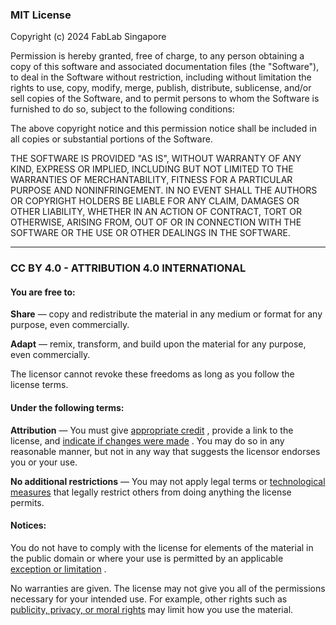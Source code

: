 ### MIT License

Copyright (c) 2024 FabLab Singapore

Permission is hereby granted, free of charge, to any person obtaining a copy
of this software and associated documentation files (the "Software"), to deal
in the Software without restriction, including without limitation the rights
to use, copy, modify, merge, publish, distribute, sublicense, and/or sell
copies of the Software, and to permit persons to whom the Software is
furnished to do so, subject to the following conditions:

The above copyright notice and this permission notice shall be included in all
copies or substantial portions of the Software.

THE SOFTWARE IS PROVIDED "AS IS", WITHOUT WARRANTY OF ANY KIND, EXPRESS OR
IMPLIED, INCLUDING BUT NOT LIMITED TO THE WARRANTIES OF MERCHANTABILITY,
FITNESS FOR A PARTICULAR PURPOSE AND NONINFRINGEMENT. IN NO EVENT SHALL THE
AUTHORS OR COPYRIGHT HOLDERS BE LIABLE FOR ANY CLAIM, DAMAGES OR OTHER
LIABILITY, WHETHER IN AN ACTION OF CONTRACT, TORT OR OTHERWISE, ARISING FROM,
OUT OF OR IN CONNECTION WITH THE SOFTWARE OR THE USE OR OTHER DEALINGS IN THE
SOFTWARE.

----------------------------------------------------------------------------------------

### CC BY 4.0 - ATTRIBUTION 4.0 INTERNATIONAL

#### You are free to:

**Share** — copy and redistribute the material in any medium or format
for any purpose, even commercially.

**Adapt** — remix, transform, and build upon the material
for any purpose, even commercially.

The licensor cannot revoke these freedoms as long as you follow the license terms.

#### Under the following terms:

**Attribution** — You must give [appropriate credit](https://creativecommons.org/licenses/by-sa/4.0/#ref-appropriate-credit) , provide a link to the license, and [indicate if changes were made](https://creativecommons.org/licenses/by-sa/4.0/#ref-indicate-changes) . You may do so in any reasonable manner, but not in any way that suggests the licensor endorses you or your use.

**No additional restrictions** — You may not apply legal terms or [technological measures](https://creativecommons.org/licenses/by-sa/4.0/#ref-technological-measures) that legally restrict others from doing anything the license permits.

#### Notices:

You do not have to comply with the license for elements of the material 
in the public domain or where your use is permitted by an applicable [exception or limitation](https://creativecommons.org/licenses/by-sa/4.0/#ref-exception-or-limitation) .

No warranties are given. The license may not give you all of the 
permissions necessary for your intended use. For example, other rights 
such as [publicity, privacy, or moral rights](https://creativecommons.org/licenses/by-sa/4.0/#ref-publicity-privacy-or-moral-rights) may limit how you use the material.
